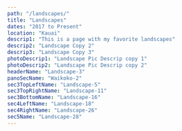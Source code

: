 ```yaml
---
path: "/landscapes/"
title: "Landscapes"
dates: "2017 to Present"
location: "Kauai"
descrip1: "This is a page with my favorite landscapes"
descrip2: "Landscape Copy 2"
descrip3: "Landscape Copy 3"
photoDescrip1: "Landscape Pic Descrip copy 1"
photoDescrip2: "Landscape Pic Descrip copy 2"
headerName: "Landscape-3"
panoSecName: "Waikoko-2"
sec3TopLeftName: "Landscape-5"
sec3TopRightName: "Landscape-11"
sec3BottomName: "Landscape-16"
sec4LeftName: "Landscape-18"
sec4RightName: "Landscape-26"
sec5Name: "Landscape-28"
---
```

